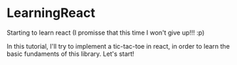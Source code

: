 # LearningReact
Starting to learn react (I promisse that this time I won't give up!!! :p) 

In this tutorial, I'll try to implement a tic-tac-toe in react, in order to learn the basic fundaments of this library. Let's start!
